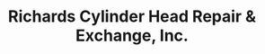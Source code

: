 ---
title: "Richards Cylinder Head Repair & Exchange, Inc."
url: /indianapolis/richards-cylinder-head-repair-und-exchange-inc/
shop: Autowerkstatt
---